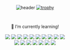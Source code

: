 <div align="center">

  ![header](https://capsule-render.vercel.app/api?type=cylinder&color=auto&height=100&section=header&text=Hello%20World!&fontSize=70)
  [![trophy](https://github-profile-trophy.vercel.app/?username=lima1016&row=1)](https://github.com/lima1016/github-profile-trophy)

<!--   ![lima1016's github stats](https://github-readme-stats.vercel.app/api?username=lima1016&show_icons=true&theme=synthwave&hide_border=true) -->
  <br>
<!--   [![lima1016's github stats](https://github-readme-stats.vercel.app/api/top-langs/?username=lima1016&show_icons=true&hide_border=true&title_color=auto&icon_color=004386&layout=compact&theme=synthwave)](https://github.com/lima1016) -->

</b> 🌱 I’m currently learning! </b> <br><br>
<img src="https://img.shields.io/badge/Java-FF0000?style=flat-square&logo=Java&logoColor=white"/>
<img src="https://img.shields.io/badge/Apachekafka-231F20?style=flat-square&logo=apachekafka&logoColor=white"/>
<img src="https://img.shields.io/badge/Spring-6DB33F?style=flat-square&logo=Spring&logoColor=white"/>
<img src="https://img.shields.io/badge/Redis-DC382D?style=flat-square&logo=Redis&logoColor=white"/>
<img src="https://img.shields.io/badge/Gradle-02303A?style=flat-square&logo=Gradle&logoColor=white"/>
<img src="https://img.shields.io/badge/PostgreSQL-4169E1?style=flat-square&logo=PostgreSQL&logoColor=white"/>
<img src="https://img.shields.io/badge/MariaDB-003545?style=flat-square&logo=MariaDB&logoColor=white"/>
<img src="https://img.shields.io/badge/MongoDB-47A248?style=flat-square&logo=MongoDB&logoColor=white"/>
<img src="https://img.shields.io/badge/Postman-FF6C37?style=flat-square&logo=Postman&logoColor=white"/>
<img src="https://img.shields.io/badge/OAuth-EB5424?style=flat-square&logo=Auth0&logoColor=white"/> <br>
<img src="https://img.shields.io/badge/Json-000000?style=flat-square&logo=Json&logoColor=white"/>
<img src="https://img.shields.io/badge/SpringBoot-6DB33F?style=flat-square&logo=SpringBoot&logoColor=white"/>
<img src="https://img.shields.io/badge/Apache-D22128?style=flat-square&logo=Apache&logoColor=white"/>
<img src="https://img.shields.io/badge/ApacheTomcat-F8DC75?style=flat-square&logo=ApacheTomcat&logoColor=white"/>
<img src="https://img.shields.io/badge/ApacheMaven-C71A36?style=flat-square&logo=ApacheMaven&logoColor=white"/>
<img src="https://img.shields.io/badge/IntelliJIDEA-000000?style=flat-square&logo=IntelliJIDEA&logoColor=white"/>
<img src="https://img.shields.io/badge/Jira-0052CC?style=flat-square&logo=Jira&logoColor=white"/>
</div>

<!--
**lima1016/lima1016** is a ✨ _special_ ✨ repository because its `README.md` (this file) appears on your GitHub profile.
  ![lima1016's github stats](https://github-readme-stats.vercel.app/api?username=lima1016&show_icons=true&theme=Gradient&hide_border=true)
  ![lima1016's github stats](https://github-readme-stats.vercel.app/api?username=lima1016&show_icons=true&theme=dracula&hide_border=true)
  ![lima1016's github stats](https://github-readme-stats.vercel.app/api?username=lima1016&show_icons=true&theme=gruvbox&hide_border=true)
Here are some ideas to get you started:

- 🔭 I’m currently working on ...
- 👯 I’m looking to collaborate on ...
- 🤔 I’m looking for help with ...
- 💬 Ask me about ...
- 📫 How to reach me: ...
- 😄 Pronouns: ...
-- ⚡ Fun fact: ...
-->
